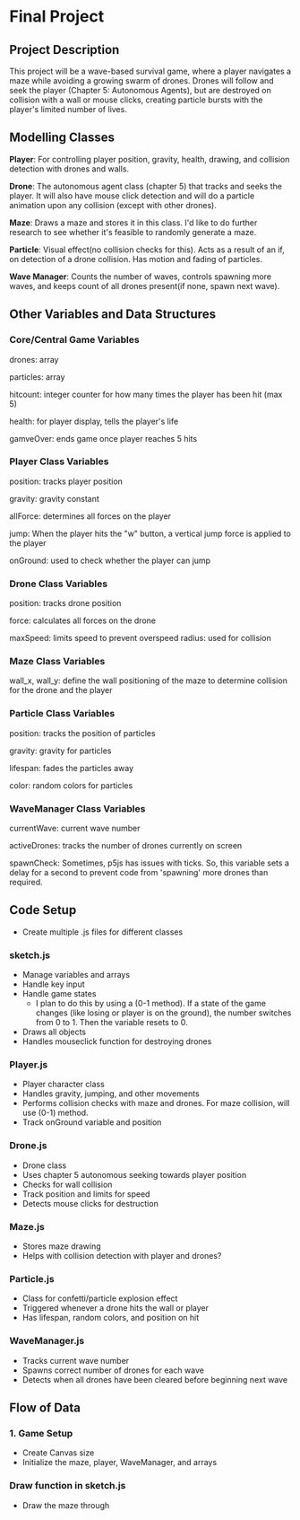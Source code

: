 # Final Project

## Project Description
This project will be a wave-based survival game, where a player navigates a maze while avoiding a growing swarm of drones. Drones will follow and seek the player (Chapter 5: Autonomous Agents), but are destroyed on collision with a wall or mouse clicks, creating particle bursts with the player's limited number of lives.

## Modelling Classes
**Player**: For controlling player position, gravity, health, drawing, and collision detection with drones and walls.

**Drone**: The autonomous agent class (chapter 5) that tracks and seeks the player. It will also have mouse click detection and will do a particle animation upon any collision (except with other drones).

**Maze**: Draws a maze and stores it in this class. I'd like to do further research to see whether it's feasible to randomly generate a maze. 

**Particle**: Visual effect(no collision checks for this). Acts as a result of an if, on detection of a drone collision. Has motion and fading of particles.

**Wave Manager**: Counts the number of waves, controls spawning more waves, and keeps count of all drones present(if none, spawn next wave).

## Other Variables and Data Structures
### Core/Central Game Variables
drones: array

particles: array

hitcount: integer counter for how many times the player has been hit (max 5)

health: for player display, tells the player's life

gamveOver: ends game once player reaches 5 hits

### Player Class Variables
position: tracks player position

gravity: gravity constant

allForce: determines all forces on the player

jump: When the player hits the "w" button, a vertical jump force is applied to the player

onGround: used to check whether the player can jump

### Drone Class Variables
position: tracks drone position

force: calculates all forces on the drone

maxSpeed: limits speed to prevent overspeed
radius: used for collision

### Maze Class Variables
wall_x, wall_y: define the wall positioning of the maze to determine collision for the drone and the player

### Particle Class Variables
position: tracks the position of particles

gravity: gravity for particles

lifespan: fades the particles away

color: random colors for particles

### WaveManager Class Variables
currentWave: current wave number

activeDrones: tracks the number of drones currently on screen

spawnCheck: Sometimes, p5js has issues with ticks. So, this variable sets a delay for a second to prevent code from 'spawning' more drones than required.

## Code Setup
* Create multiple .js files for different classes

### sketch.js
* Manage variables and arrays
* Handle key input
* Handle game states
  * I plan to do this by using a (0-1 method). If a state of the game changes (like losing or player is on the ground), the number switches from 0 to 1. Then the variable resets to 0.
* Draws all objects
* Handles mouseclick function for destroying drones

### Player.js
* Player character class
* Handles gravity, jumping, and other movements
* Performs collision checks with maze and drones. For maze collision, will use (0-1) method.
* Track onGround variable and position

### Drone.js
* Drone class
* Uses chapter 5 autonomous seeking towards player position
* Checks for wall collision
* Track position and limits for speed
* Detects mouse clicks for destruction

### Maze.js
* Stores maze drawing
* Helps with collision detection with player and drones?

### Particle.js
* Class for confetti/particle explosion effect
* Triggered whenever a drone hits the wall or player
* Has lifespan, random colors, and position on hit

### WaveManager.js
* Tracks current wave number
* Spawns correct number of drones for each wave
* Detects when all drones have been cleared before beginning next wave


## Flow of Data
### 1. Game Setup
* Create Canvas size
* Initialize the maze, player, WaveManager, and arrays

### Draw function in sketch.js
* Draw the maze through 
